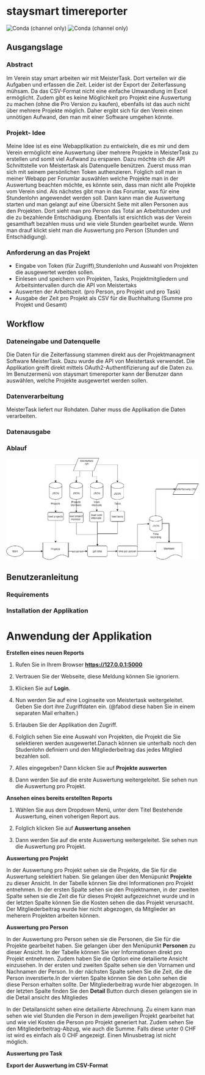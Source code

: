 # staysmart timereporter
![Conda (channel only)](https://img.shields.io/conda/vn/conda-forge/flask?label=flask) ![Conda (channel only)](https://img.shields.io/conda/vn/conda-forge/jinja2?label=jinja2) 

## Ausgangslage

### Abstract
Im Verein stay smart arbeiten wir mit MeisterTask. Dort verteilen wir die Aufgaben und erfassen die Zeit. Leider ist der Export der Zeiterfassung mühsam. Da das CSV-Format nicht eine einfache Umwandlung im Excel ermöglicht. Zudem gibt es keine Möglichkeit pro Projekt eine Auswertung zu machen (ohne die Pro Version zu kaufen), ebenfalls ist das auch nicht über mehrere Projekte möglich. Daher ergibt sich für den Verein einen unnötigen Aufwand, den man mit einer Software umgehen könnte. 

### Projekt- Idee
Meine Idee ist es eine Webapplikation zu entwickeln, die es mir und dem Verein ermöglicht eine Auswertung über mehrere Projekte in MeisterTask zu erstellen und somit viel Aufwand zu ersparen. Dazu möchte ich die API Schnittstelle von Meistertask als Datenquelle benützen. Zuerst muss man sich mit seinem persönlichen Token authenzieren. Folglich soll man in meiner Webapp per Forumlar auswählen welche Projekte man in der Auswertung beachten möchte, es könnte sein, dass man nicht alle Projekte vom Verein sind. Als nächstes  gibt man in das Forumlar, was für eine Stundenlohn angewendet werden soll. Dann kann man die Auswertung starten und man gelangt auf eine Übersicht Seite mit allen Personen aus den Projekten. Dort sieht man pro Person das Total an Arbeitstunden und die zu bezahlende Entschädigung. Ebenfalls ist ersichtlich was der Verein gesamthaft bezahlen muss und wie viele Stunden gearbeitet wurde. Wenn man drauf klickt sieht man die Auswertung pro Person (Stunden und Entschädigung). 

### Anforderung an das Projekt
- Eingabe von Token (für Zugriff),Stundenlohn und Auswahl von Projekten die ausgewertet werden sollen. 
- Einlesen und speichern von Projekten, Tasks, Projektmitgliedern und Arbeitsintervallen durch die API von Meistertaks
- Auswerten der Arbeitszeit. (pro Person, pro Projekt und pro Task)
- Ausgabe der Zeit pro Projekt als CSV für die Buchhaltung (Summe pro Projekt und Gesamt)

## Workflow

### Dateneingabe und Datenquelle
Die Daten für die Zeiterfassung stammen direkt aus der Projektmanagment Software MeisterTask. Dazu wurde die API von Meistertask verwendet. Die Applikation greift direkt mittels OAuth2-Authentifizierung auf die Daten zu. Im Benutzermenü von staysmart timereporter kann der Benutzer dann auswählen, welche Projekte ausgewertet werden sollen.


### Datenverarbeitung
MeisterTask liefert nur Rohdaten. Daher muss die Applikation die Daten verarbeiten.


### Datenausgabe 

### Ablauf

![Application](img/prog2.png)

## Benutzeranleitung

### Requirements

### Installation der Applikation

Anwendung der Applikation
====
**Erstellen eines neuen Reports**

1. Rufen Sie in Ihrem Browser **https://127.0.0.1:5000**

2. Vertrauen Sie der Webseite, diese Meldung können Sie ignoriern. 

3. Klicken Sie auf **Login**.
4. Nun werden Sie auf eine Loginseite von Meistertask weitergeleitet. Geben Sie dort ihre Zugriffdaten ein. (@fabod diese haben Sie in einem separaten Mail erhalten.)

5. Erlauben Sie der Applikation den Zugriff.

6. Folglich sehen Sie eine Auswahl von Projekten, die Projekt die Sie selektieren werden ausgewertet.Danach können sie unterhalb noch den Studenlohn definiern und den Mitgliederbeitrag das jedes Mitglied bezahlen soll. 

7. Alles eingegeben? Dann klicken Sie auf **Projekte auswerten**

8. Dann werden Sie auf die erste Auswertung weitergeleitet. Sie sehen nun die Auswertung pro Projekt. 

**Ansehen eines bereits erstellten Reports**

1. Wählen Sie aus dem Dropdown Menü, unter dem Titel Bestehende Auswertung, einen voherigen Report aus. 

2. Folglich klicken Sie auf **Auswertung ansehen**

3. Dann werden Sie auf die erste Auswertung weitergeleitet. Sie sehen nun die Auswertung pro Projekt. 

**Auswertung pro Projekt**

In der Auswertung pro Projekt sehen sie die Projekte, die Sie für die Auswertung selektiert haben. Sie gelangen über den Menüpunkt **Projekte** zu dieser Ansicht. In der Tabelle können Sie drei Informationen pro Projekt entnehmen. In der ersten Spalte sehen sie den Projektnamen, in der zweiten Spalte sehen sie die Zeit die für dieses Projekt aufgezeichnet wurde und in der letzten Spalte können Sie die Kosten sehen die das Projekt verursacht. Der Mitgliederbeitrag wurde hier nicht abgezogen, da Mitglieder an meherern Projekten arbeiten können. 


**Auswertung pro Person**

In der Auswertung pro Person sehen sie die Personen, die Sie für die Projekte gearbeitet haben. Sie gelangen über den Menüpunkt **Personen** zu dieser Ansicht. In der Tabelle können Sie vier Informationen direkt pro Projekt entnehmen. Zudem haben Sie die Option eine detailierte Ansicht einzusehen. In der ersten und zweiten Spalte sehen sie den Vornamen und Nachnamen der Person. In der nächsten Spalte sehen Sie die Zeit, die die Person inverstierte.In der vierten Spalte können Sie den Lohn sehen die diese Person erhalten sollte. Der Mitgliederbeitrag wurde hier abgezogen. In der letzten Spalte finden Sie den **Detail** Button durch diesen gelangen sie in die Detail ansicht des Mitgliedes

In der Detailansicht sehen eine detailierte Abrechnung. Zu einem kann man sehen wie viel Stunden die Person in dem jeweiligen Projekt gearbeitet hat und wie viel Kosten die Person pro Projekt generiert hat. Zudem sehen Sie den Mitgliederbeitrag-Abzug, wie auch die Summe. Falls diese unter 0 CHF ist wird es einfach als 0 CHF angezeigt. Einen Minusbetrag ist nicht möglich. 

**Auswertung pro Task**

**Export der Auswertung im CSV-Format**

